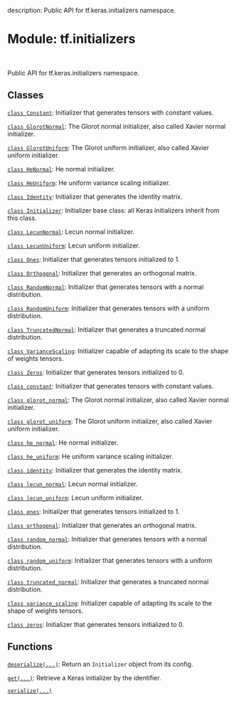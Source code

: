 description: Public API for tf.keras.initializers namespace.

<div itemscope itemtype="http://developers.google.com/ReferenceObject">
<meta itemprop="name" content="tf.initializers" />
<meta itemprop="path" content="Stable" />
</div>

# Module: tf.initializers

<!-- Insert buttons and diff -->

<table class="tfo-notebook-buttons tfo-api nocontent" align="left">

</table>



Public API for tf.keras.initializers namespace.



## Classes

[`class Constant`](../tf/keras/initializers/Constant.md): Initializer that generates tensors with constant values.

[`class GlorotNormal`](../tf/keras/initializers/GlorotNormal.md): The Glorot normal initializer, also called Xavier normal initializer.

[`class GlorotUniform`](../tf/keras/initializers/GlorotUniform.md): The Glorot uniform initializer, also called Xavier uniform initializer.

[`class HeNormal`](../tf/keras/initializers/HeNormal.md): He normal initializer.

[`class HeUniform`](../tf/keras/initializers/HeUniform.md): He uniform variance scaling initializer.

[`class Identity`](../tf/keras/initializers/Identity.md): Initializer that generates the identity matrix.

[`class Initializer`](../tf/keras/initializers/Initializer.md): Initializer base class: all Keras initializers inherit from this class.

[`class LecunNormal`](../tf/keras/initializers/LecunNormal.md): Lecun normal initializer.

[`class LecunUniform`](../tf/keras/initializers/LecunUniform.md): Lecun uniform initializer.

[`class Ones`](../tf/keras/initializers/Ones.md): Initializer that generates tensors initialized to 1.

[`class Orthogonal`](../tf/keras/initializers/Orthogonal.md): Initializer that generates an orthogonal matrix.

[`class RandomNormal`](../tf/keras/initializers/RandomNormal.md): Initializer that generates tensors with a normal distribution.

[`class RandomUniform`](../tf/keras/initializers/RandomUniform.md): Initializer that generates tensors with a uniform distribution.

[`class TruncatedNormal`](../tf/keras/initializers/TruncatedNormal.md): Initializer that generates a truncated normal distribution.

[`class VarianceScaling`](../tf/keras/initializers/VarianceScaling.md): Initializer capable of adapting its scale to the shape of weights tensors.

[`class Zeros`](../tf/keras/initializers/Zeros.md): Initializer that generates tensors initialized to 0.

[`class constant`](../tf/keras/initializers/Constant.md): Initializer that generates tensors with constant values.

[`class glorot_normal`](../tf/keras/initializers/GlorotNormal.md): The Glorot normal initializer, also called Xavier normal initializer.

[`class glorot_uniform`](../tf/keras/initializers/GlorotUniform.md): The Glorot uniform initializer, also called Xavier uniform initializer.

[`class he_normal`](../tf/keras/initializers/HeNormal.md): He normal initializer.

[`class he_uniform`](../tf/keras/initializers/HeUniform.md): He uniform variance scaling initializer.

[`class identity`](../tf/keras/initializers/Identity.md): Initializer that generates the identity matrix.

[`class lecun_normal`](../tf/keras/initializers/LecunNormal.md): Lecun normal initializer.

[`class lecun_uniform`](../tf/keras/initializers/LecunUniform.md): Lecun uniform initializer.

[`class ones`](../tf/keras/initializers/Ones.md): Initializer that generates tensors initialized to 1.

[`class orthogonal`](../tf/keras/initializers/Orthogonal.md): Initializer that generates an orthogonal matrix.

[`class random_normal`](../tf/keras/initializers/RandomNormal.md): Initializer that generates tensors with a normal distribution.

[`class random_uniform`](../tf/keras/initializers/RandomUniform.md): Initializer that generates tensors with a uniform distribution.

[`class truncated_normal`](../tf/keras/initializers/TruncatedNormal.md): Initializer that generates a truncated normal distribution.

[`class variance_scaling`](../tf/keras/initializers/VarianceScaling.md): Initializer capable of adapting its scale to the shape of weights tensors.

[`class zeros`](../tf/keras/initializers/Zeros.md): Initializer that generates tensors initialized to 0.

## Functions

[`deserialize(...)`](../tf/keras/initializers/deserialize.md): Return an `Initializer` object from its config.

[`get(...)`](../tf/keras/initializers/get.md): Retrieve a Keras initializer by the identifier.

[`serialize(...)`](../tf/keras/initializers/serialize.md)

